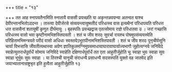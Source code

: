 +++
title = "१३"

+++
तत आह
स्नापयतैनामिति स्नातायै वाससी प्रयच्छति या अकृन्तन्नवयन्या अतन्वत
याश्च देवीरन्तानभितोऽददन्त । तास्त्वा देवीर्जरसे
संव्ययन्त्वायुष्मतीदं परिधत्स्व वास इत्यथैनां
परिधापयति परिधत्त धत्त वाससैनां शतायुषीं कृणुत दीर्घमायुः । बृहस्पतिः
प्रयच्छद्वास एतत्सोमाय राज्ञे परिधातवा उ । जरां गच्छासि परिधत्स्व
वासो भवा कृष्टीनामभिशस्तिपावती । शतं च जीव शरदः सुवर्चा रायश्च
पोषमुपसंव्ययस्वेति परिहितामभिमन्त्रयते परीदं वासो
अधिधाः स्वस्तयेऽभूरापीनामभिशस्तिपावती । शतं च जीव शरदः
पुनृचीर्वसूनि चार्या विभजासि जीवतीत्यथास्या
अग्रेण ज्ञातिकुलमग्निमुपसमाधायाघारावाघार्याज्यभागौ
जुहोत्यग्नये जनिविदे स्वाहेत्युत्तरार्धपूर्वार्धे
सोमाय जनिविदे स्वाहेति दक्षिणार्धपूर्वार्धे तत एता आहुतीर्जुहोति भूः
स्वाहा भुवः स्वाहा सुवः स्वाहा भूर्भुवः सुवः स्वाहा । या तिरश्ची
यानूची संराधन्यै प्रसाधन्यै सदसस्पतिं युक्तो वह जातवेद इति
जयाभ्यातानान्राष्ट्रभृत इति हुत्वैता आहुतीर्जुहोति
१३   
